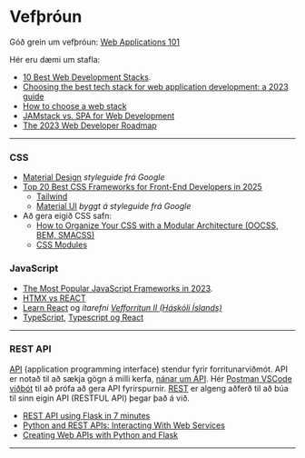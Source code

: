 # Vefþróun
Góð grein um vefþróun: [Web Applications 101](https://www.robinwieruch.de/web-applications/) 

Hér eru dæmi um stafla:
- [10 Best Web Development Stacks](https://dev.to/snevy1/10-best-web-development-stacks-409i).
- [Choosing the best tech stack for web application development: a 2023 guide](https://techwings.com/blog/choosing-the-best-tech-stack-for-web-app-development)
- [How to choose a web stack](https://positiwise.com/blog/how-to-choose-a-web-technology-stack-a-complete-guide)
- [JAMstack vs. SPA for Web Development](https://scand.com/company/blog/jamstack-vs-spa-for-web-development/)
- [The 2023 Web Developer Roadmap](https://levelup.gitconnected.com/the-2020-web-developer-roadmap-76503ddfb327#eb3d)

---

### CSS 
- [Material Design](https://material.io/) _styleguide frá Google_
- [Top 20 Best CSS Frameworks for Front-End Developers in 2025](https://hackr.io/blog/best-css-frameworks)
   * [Tailwind](https://tailwindcss.com/) 
   * [Material UI](https://mui.com/material-ui/) _byggt á styleguide frá Google_
- Að gera eigið CSS safn:
   * [How to Organize Your CSS with a Modular Architecture (OOCSS, BEM, SMACSS)](https://snipcart.com/blog/organize-css-modular-architecture)
   * [CSS Modules](https://css-tricks.com/css-modules-part-1-need/)

### JavaScript
- [The Most Popular JavaScript Frameworks in 2023](https://theme-selection.medium.com/the-most-popular-javascript-frameworks-in-2021-a2fe62174df6).
- [HTMX vs REACT](https://www.builder.io/blog/htmx-vs-react)
- [Learn React](https://react.dev/learn) og _ítarefni [Vefforritun II (Háskóli Íslands)](https://github.com/vefforritun/vef2-2023/tree/main/namsefni/17.react#readme)_
- [TypeScript](https://www.typescriptlang.org/docs/handbook/typescript-in-5-minutes.html), [Typescript og React](https://react.dev/learn/typescript) 

<!--
   * [Get started with Tailwind CSS](https://tailwindcss.com/docs/installation)
   * [Utility-First Fundamentals](https://tailwindcss.com/docs/utility-first)
   * [Tailwind CSS tutorial](https://tsh.io/blog/tailwind-css-tutorial/)
    
    - [Learn React (Scrimba)](https://scrimba.com/learn/learnreact)
    - [React: Vefskólinn (Tækniskólinn)](https://io.vefskoli.is/guides) _sjá module 4_  
    - [React: Deep Dive Into Modern Web Development (Helsinki University)](https://fullstackopen.com/en/about)
-->

<!--
### Routing í JavaScript (vanilla)
- [How I Implemented my own SPA Routing System in Vanilla JS](https://medium.com/@bryanmanuele/how-i-implemented-my-own-spa-routing-system-in-vanilla-js-49942e3c4573)
- [Tiny Express-inspired client-side router](https://github.com/visionmedia/page.js)
- Template: [Build a state management system (pub/sub) with vanilla JavaScript](https://css-tricks.com/build-a-state-management-system-with-vanilla-javascript/)
- [Web Components, (Templates)](https://medium.com/javascript-in-plain-english/web-components-crash-course-b0a2feb11be1)
-->

---

### REST API
[API](https://www.youtube.com/watch?v=s7wmiS2mSXY) (application programming interface) stendur fyrir forritunarviðmót. API er notað til að sækja gögn á milli kerfa, [nánar um API](https://zapier.com/learn/apis/chapter-1-introduction-to-apis/). Hér [Postman VSCode viðbót](JSON/VSC_Postman/README.md) til að prófa að gera API fyrirspurnir. [REST](https://www.codecademy.com/article/what-is-rest) er algeng aðferð til að búa til sinn eigin API (RESTFUL API) þegar það á við.
- [REST API using Flask in 7 minutes](https://towardsdatascience.com/launch-your-own-rest-api-using-flask-python-in-7-minutes-c4373eb34239) 
- [Python and REST APIs: Interacting With Web Services](https://realpython.com/api-integration-in-python/)
- [Creating Web APIs with Python and Flask](https://programminghistorian.org/en/lessons/creating-apis-with-python-and-flask)

<!--
> [xmltodict 0.13.0](https://pypi.org/project/xmltodict/) _Makes working with XML feel like you are working with JSON_
-->

---

<!--
## Flask
[Flask](https://flask.palletsprojects.com/en/2.2.x/) er Python veframmi (_web framework_) sem er byggður á litlum kjarna og auðvelt er að framlengja hann með viðbótum í pakkaformi (_package manager_). Flask er talið meira _Pythonic_ en Django veframminn vegna þess að Flask vefforrit er skýrara (_explicit_). [Flask API](https://tedboy.github.io/flask/interface_api.html).


- [Node.js vs. Flask](https://hostadvice.com/blog/web-hosting/node-js/node-js-vs-flask/#:~:text=Developers%20can%20leverage%20these%20frameworks,created%20to%20extend%20existing%20microframeworks.)
  - Flask is the ideal solution for generating RESTful APIs that deliver lightning-fast responses to HTTP
  - Flask is a great choice for prototyping and building MVPs
  - Flask is a great option for creating web applications that don’t need to scale to extremely large sizes.
  - Node.js is ideal for developing SPAs 
  - Node.js is a powerful tool for building real-time applications such as chat applications, gaming application
  - Node.js is an ideal choice for developing applications requiring vast data storage processing.
-->


<!--
**Flask viðbætur og söfn:**
- WTForm
- flask_login, UserMixin, LoginManager
- flask_bcrypt (hash lykilorð)
- [TinyMCE](https://www.tiny.cloud/)
- Pyrebase4 fyrir Firebase.
- SQLAlchemy (ORM)

* [Data Structures For Python Developers (w/ Flask) - Course](https://www.youtube.com/watch?v=74NW-84BqbA&ab_channel=freeCodeCamp.org) 
- [Vefforritun 2 (3.önn)](https://github.com/vefthroun/Namsefni/tree/main/2-Flask#hva%C3%B0-er-flask)
-->
